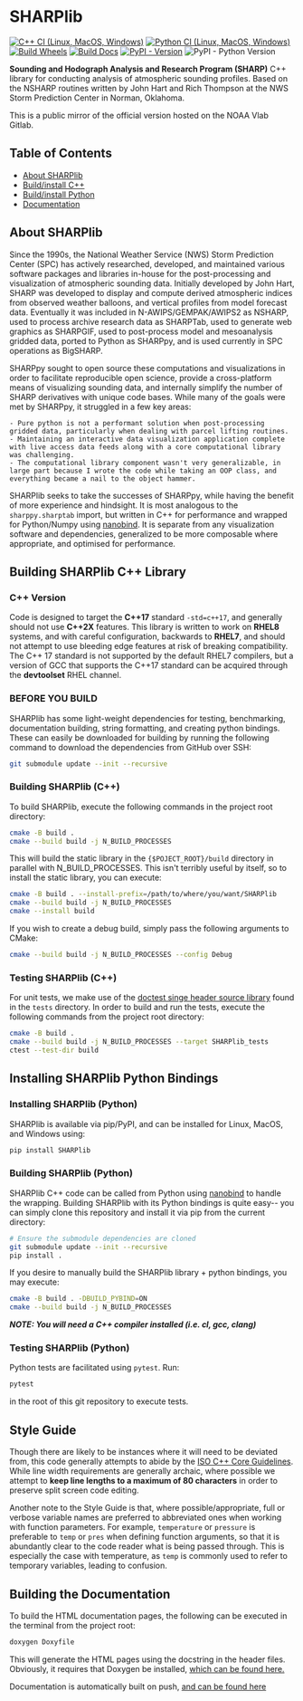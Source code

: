 # SHARPlib
[![C++ CI (Linux, MacOS, Windows)](https://github.com/keltonhalbert/SHARPlib/actions/workflows/cmake.yml/badge.svg)](https://github.com/keltonhalbert/SHARPlib/actions/workflows/cmake.yml)
[![Python CI (Linux, MacOS, Windows)](https://github.com/keltonhalbert/SHARPlib/actions/workflows/python.yml/badge.svg)](https://github.com/keltonhalbert/SHARPlib/actions/workflows/python.yml)
[![Build Wheels](https://github.com/keltonhalbert/SHARPlib/actions/workflows/wheels.yml/badge.svg)](https://github.com/keltonhalbert/SHARPlib/actions/workflows/wheels.yml)
[![Build Docs](https://github.com/keltonhalbert/SHARPlib/actions/workflows/doxygen-gh-pages.yml/badge.svg)](https://github.com/keltonhalbert/SHARPlib/actions/workflows/doxygen-gh-pages.yml)
[![PyPI - Version](https://img.shields.io/pypi/v/SHARPlib)](https://pypi.org/project/SHARPlib/)
![PyPI - Python Version](https://img.shields.io/pypi/pyversions/SHARPlib)


**Sounding and Hodograph Analysis and Research Program (SHARP)** C++ library for conducting analysis of atmospheric sounding profiles. Based on the NSHARP routines written by John Hart and Rich Thompson at the NWS Storm Prediction Center in Norman, Oklahoma. 

This is a public mirror of the official version hosted on the NOAA Vlab Gitlab.

## Table of Contents
- [About SHARPlib](#About-SHARPlib)
- [Build/install C++](#building-sharplib-c++-library)
- [Build/install Python](#installing-sharplib-python-bindings)
- [Documentation](https://keltonhalbert.github.io/SHARPlib/)

## About SHARPlib
Since the 1990s, the National Weather Service (NWS) Storm Prediction Center (SPC) has actively researched, developed, and maintained various software packages and libraries in-house for the post-processing and visualization of atmospheric sounding data. Initially developed by John Hart, SHARP was developed to display and compute derived atmospheric indices from observed weather balloons, and vertical profiles from model forecast data. Eventually it was included in N-AWIPS/GEMPAK/AWIPS2 as NSHARP, used to process archive research data as SHARPTab, used to generate web graphics as SHARPGIF, used to post-process model and mesoanalysis gridded data, ported to Python as SHARPpy, and is used currently in SPC operations as BigSHARP.

SHARPpy sought to open source these computations and visualizations in order to facilitate reproducible open science, provide a cross-platform means of visualizing sounding data, and internally simplify the number of SHARP derivatives with unique code bases. While many of the goals were met by SHARPpy, it struggled in a few key areas:

    - Pure python is not a performant solution when post-processing gridded data, particularly when dealing with parcel lifting routines.
    - Maintaining an interactive data visualization application complete with live access data feeds along with a core computational library was challenging.
    - The computational library component wasn't very generalizable, in large part because I wrote the code while taking an OOP class, and everything became a nail to the object hammer. 

SHARPlib seeks to take the successes of SHARPpy, while having the benefit of more experience and hindsight. It is most analogous to the ```sharppy.sharptab``` import, but written in C++ for performance and wrapped for Python/Numpy using [nanobind](https://github.com/wjakob/nanobind). It is separate from any visualization software and dependencies, generalized to be more composable where appropriate, and optimised for performance. 

## Building SHARPlib C++ Library
### C++ Version
Code is designed to target the **C++17** standard `-std=c++17`, and generally should not use **C++2X** features. This library is written to work on **RHEL8** systems, and with careful configuration, backwards to **RHEL7**, and should not attempt to use bleeding edge features at risk of breaking compatibility. The C++ 17 standard is not supported by the default RHEL7 compilers, but a version of GCC that supports the C++17 standard can be acquired through the **__devtoolset__** RHEL channel. 

### BEFORE YOU BUILD
SHARPlib has some light-weight dependencies for testing, benchmarking, documentation building, string formatting, and creating python bindings. These can easily be downloaded for building by running the following command to download the dependencies from GitHub over SSH:
```bash
git submodule update --init --recursive 
```

### Building SHARPlib (C++)
To build SHARPlib, execute the following commands in the project root directory:
```bash
cmake -B build .
cmake --build build -j N_BUILD_PROCESSES
```

This will build the static library in the ```{$POJECT_ROOT}/build``` directory in parallel with N_BUILD_PROCESSES. This isn't terribly useful by itself, so to install the static library, you can execute: 
```bash
cmake -B build . --install-prefix=/path/to/where/you/want/SHARPlib
cmake --build build -j N_BUILD_PROCESSES
cmake --install build
```

If you wish to create a debug build, simply pass the following arguments to CMake:
```bash
cmake --build build -j N_BUILD_PROCESSES --config Debug
```

### Testing SHARPlib (C++)
For unit tests, we make use of the [doctest singe header source library](https://github.com/doctest/doctest) found in the `tests` directory. In order to build and run the tests, execute the following commands from the project root directory:

```bash
cmake -B build . 
cmake --build build -j N_BUILD_PROCESSES --target SHARPlib_tests
ctest --test-dir build
```


## Installing SHARPlib Python Bindings
### Installing SHARPlib (Python)
SHARPlib is available via pip/PyPI, and can be installed for Linux, MacOS, and Windows using:

```bash
pip install SHARPlib
```

### Building SHARPlib (Python)
SHARPlib C++ code can be called from Python using [nanobind](https://github.com/wjakob/nanobind) to handle the wrapping.
Building SHARPlib with its Python bindings is quite easy-- you can simply clone this repository and install it via pip from the current directory: 
```bash
# Ensure the submodule dependencies are cloned
git submodule update --init --recursive 
pip install .
```

If you desire to manually build the SHARPlib library + python bindings, you may execute:
```bash
cmake -B build . -DBUILD_PYBIND=ON
cmake --build build -j N_BUILD_PROCESSES
```

***NOTE: You will need a C++ compiler installed (i.e. cl, gcc, clang)***

### Testing SHARPlib (Python)
Python tests are facilitated using ```pytest```. Run:
```bash
pytest
```
in the root of this git repository to execute tests.

## Style Guide
Though there are likely to be instances where it will need to be deviated from, this code generally attempts to abide by the [ISO C++ Core Guidelines](https://isocpp.github.io/CppCoreGuidelines/CppCoreGuidelines). While line width requirements are generally archaic, where possible we attempt to __keep line lengths to a maximum of 80 characters__ in order to preserve split screen code editing.  

Another note to the Style Guide is that, where possible/appropriate, full or verbose variable names are preferred to abbreviated ones when working with function parameters. For example, `temperature` or `pressure` is preferable to `temp` or `pres` when defining function arguments, so that it is abundantly clear to the code reader what is being passed through. This is especially the case with temperature, as `temp` is commonly used to refer to temporary variables, leading to confusion. 

## Building the Documentation
To build the HTML documentation pages, the following can be executed in the terminal from the project root: 
```bash
doxygen Doxyfile
```

This will generate the HTML pages using the docstring in the header files. Obviously, it requires that Doxygen be installed, [which can be found here.](https://doxygen.nl/) 

Documentation is automatically built on push, [and can be found here](https://keltonhalbert.github.io/SHARPlib/)

